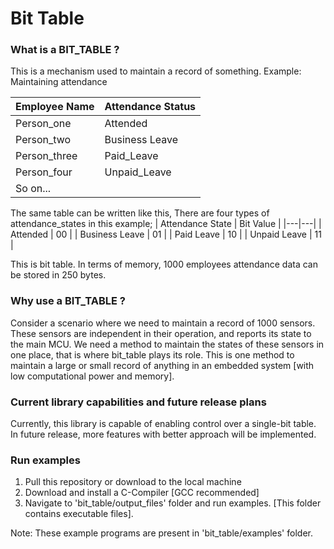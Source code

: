 # Bit Table

### What is a BIT_TABLE ?
This is a mechanism used to maintain a record of something.
Example: Maintaining attendance

| Employee Name | Attendance Status |
|---|---|
| Person_one | Attended |
| Person_two | Business Leave |
| Person_three | Paid_Leave |
| Person_four | Unpaid_Leave |
| So on... |  |

The same table can be written like this,
There are four types of attendance_states in this example;
| Attendance State | Bit Value |
|---|---|
| Attended | 00 | 
| Business Leave | 01 |
| Paid Leave | 10 |
| Unpaid Leave | 11 |

This is bit table. 
In terms of memory, 1000 employees attendance data can be stored in 250 bytes.

### Why use a BIT_TABLE ?
Consider a scenario where we need to maintain a record of 1000 sensors. These sensors are independent in their operation, and reports its state to the main MCU. We need a method to maintain the states of these sensors in one place, that is where bit_table plays its role. This is one method to maintain a large or small record of anything in an embedded system [with low computational power and memory]. 

### Current library capabilities and future release plans
Currently, this library is capable of enabling control over a single-bit table. In future release, more features with better approach will be implemented.

### Run examples
1. Pull this repository or download to the local machine
2. Download and install a C-Compiler [GCC recommended]
3. Navigate to 'bit_table/output_files' folder and run examples. [This folder contains executable files].

Note: These example programs are present in 'bit_table/examples' folder. 
